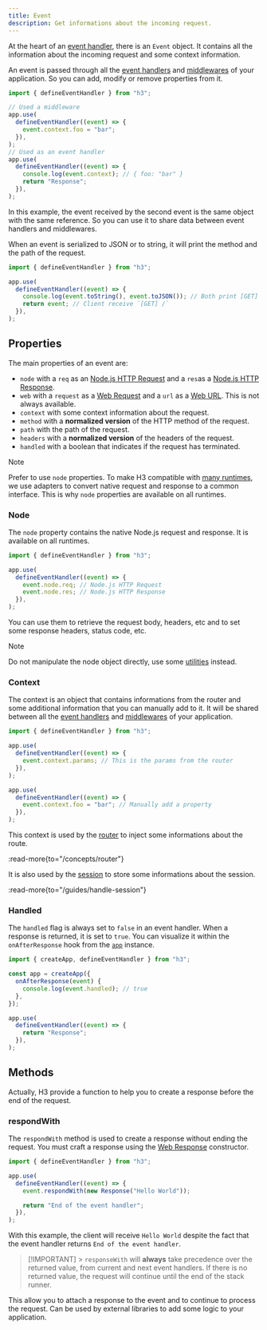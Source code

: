 ```yaml
---
title: Event
description: Get informations about the incoming request.
---
```


At the heart of an [event handler](/concepts/event-handler), there is an `Event` object. It contains all the information about the incoming request and some context information.

An event is passed through all the [event handlers](/concepts/event-handler) and [middlewares](/concepts/middleware) of your application. So you can add, modify or remove properties from it.

```js
import { defineEventHandler } from "h3";

// Used a middleware
app.use(
  defineEventHandler((event) => {
    event.context.foo = "bar";
  }),
);
// Used as an event handler
app.use(
  defineEventHandler((event) => {
    console.log(event.context); // { foo: "bar" }
    return "Response";
  }),
);
```

In this example, the event received by the second event is the same object with the same reference. So you can use it to share data between event handlers and middlewares.

When an event is serialized to JSON or to string, it will print the method and the path of the request.

```js
import { defineEventHandler } from "h3";

app.use(
  defineEventHandler((event) => {
    console.log(event.toString(), event.toJSON()); // Both print [GET] /
    return event; // Client receive `[GET] /`
  }),
);
```

## Properties

The main properties of an event are:

- `node` with a `req` as an [Node.js HTTP Request](https://nodejs.org/api/http.html#http_class_http_incomingmessage) and a `res`as a [Node.js HTTP Response](https://nodejs.org/api/http.html#http_class_http_serverresponse).
- `web` with a `request` as a [Web Request](https://developer.mozilla.org/en-US/docs/Web/API/Request/Request) and a `url` as a [Web URL](https://developer.mozilla.org/en-US/docs/Web/API/URL/URL). This is not always available.
- `context` with some context information about the request.
- `method` with a **normalized version** of the HTTP method of the request.
- `path` with the path of the request.
- `headers` with a **normalized version** of the headers of the request.
- `handled` with a boolean that indicates if the request has terminated.

> [!NOTE]
> Prefer to use `node` properties. To make H3 compatible with [many runtimes](/runtimes), we use adapters to convert native request and response to a common interface. This is why `node` properties are available on all runtimes.

### Node

The `node` property contains the native Node.js request and response. It is available on all runtimes.

```js
import { defineEventHandler } from "h3";

app.use(
  defineEventHandler((event) => {
    event.node.req; // Node.js HTTP Request
    event.node.res; // Node.js HTTP Response
  }),
);
```

You can use them to retrieve the request body, headers, etc and to set some response headers, status code, etc.

> [!NOTE]
> Do not manipulate the node object directly, use some [utilities](/concepts/utilities) instead.

### Context

The context is an object that contains informations from the router and some additional information that you can manually add to it. It will be shared between all the [event handlers](/concepts/event-handler) and [middlewares](/concepts/middleware) of your application.

```js
import { defineEventHandler } from "h3";

app.use(
  defineEventHandler((event) => {
    event.context.params; // This is the params from the router
  }),
);

app.use(
  defineEventHandler((event) => {
    event.context.foo = "bar"; // Manually add a property
  }),
);
```

This context is used by the [router](/concepts/router) to inject some informations about the route.

:read-more{to="/concepts/router"}

It is also used by the [session](/guides/handle-session) to store some informations about the session.

:read-more{to="/guides/handle-session"}

### Handled

The `handled` flag is always set to `false` in an event handler. When a response is returned, it is set to `true`. You can visualize it within the `onAfterResponse` hook from the [`app`](/concepts/app) instance.

```js
import { createApp, defineEventHandler } from "h3";

const app = createApp({
  onAfterResponse(event) {
    console.log(event.handled); // true
  },
});

app.use(
  defineEventHandler((event) => {
    return "Response";
  }),
);
```

## Methods

Actually, H3 provide a function to help you to create a response before the end of the request.

### respondWith

The `respondWith` method is used to create a response without ending the request. You must craft a response using the [Web Response](https://developer.mozilla.org/en-US/docs/Web/API/Response/Response) constructor.

```js
import { defineEventHandler } from "h3";

app.use(
  defineEventHandler((event) => {
    event.respondWith(new Response("Hello World"));

    return "End of the event handler";
  }),
);
```

With this example, the client will receive `Hello World` despite the fact that the event handler returns `End of the event handler`.

> [!IMPORTANT] > `responseWith` will **always** take precedence over the returned value, from current and next event handlers. If there is no returned value, the request will continue until the end of the stack runner.

This allow you to attach a response to the event and to continue to process the request. Can be used by external libraries to add some logic to your application.
